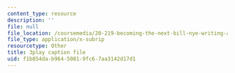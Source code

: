```yaml
---
content_type: resource
description: ''
file: null
file_location: /coursemedia/20-219-becoming-the-next-bill-nye-writing-and-hosting-the-educational-show-january-iap-2015/f1b854dab96450819fc67aa3142d17d1_XDBr39cwmbg.vtt
file_type: application/x-subrip
resourcetype: Other
title: 3play caption file
uid: f1b854da-b964-5081-9fc6-7aa3142d17d1
---
```

